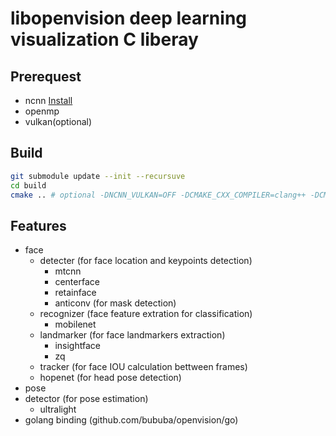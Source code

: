 # libopenvision deep learning visualization C liberay

## Prerequest

- ncnn [Install](http://github.com/Tencent/ncnn/wiki/how-to-build)
- openmp
- vulkan(optional)

## Build

```bash
git submodule update --init --recursuve
cd build
cmake .. # optional -DNCNN_VULKAN=OFF -DCMAKE_CXX_COMPILER=clang++ -DCMAKE_C_COMPILER=clang
```

## Features

- face
  - detecter (for face location and keypoints detection)
    - mtcnn
    - centerface
    - retainface
    - anticonv (for mask detection)
  - recognizer (face feature extration for classification)
    - mobilenet
  - landmarker (for face landmarkers extraction)
    - insightface
    - zq
  - tracker (for face IOU calculation bettween frames)
  - hopenet (for head pose detection)
- pose
- detector (for pose estimation)
  - ultralight
- golang binding (github.com/bububa/openvision/go)
